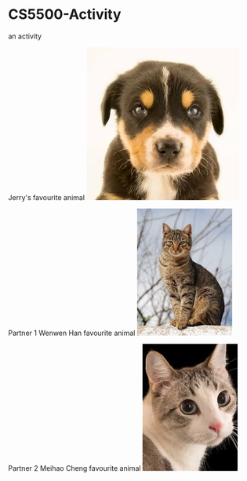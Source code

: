 # CS5500-Activity
an activity

Jerry's favourite animal
![alt text](image.png)

Partner 1
Wenwen Han
favourite animal
![alt text](image-1.png)

Partner 2
Meihao Cheng
favourite animal
![alt text](image-2.png)